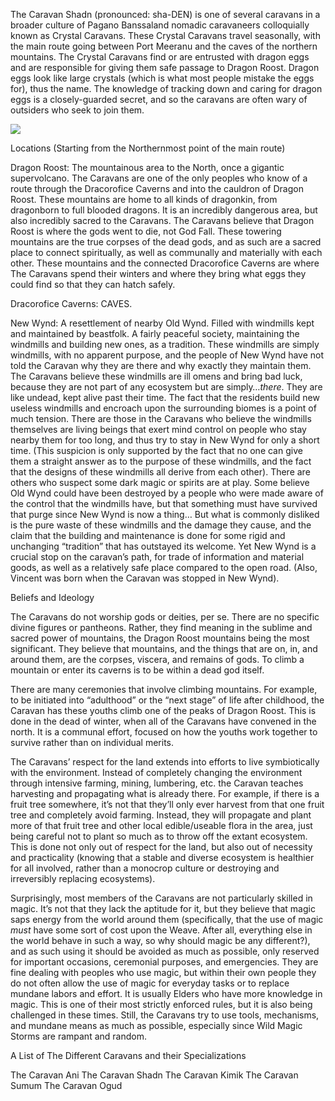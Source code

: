 The Caravan Shadn (pronounced: sha-DEN) is one of several caravans in a broader culture of Pagano Banssaland nomadic caravaneers colloquially known as Crystal Caravans. These Crystal Caravans travel seasonally, with the main route going between Port Meeranu and the caves of the northern mountains. The Crystal Caravans find or are entrusted with dragon eggs and are responsible for giving them safe passage to Dragon Roost. Dragon eggs look like large crystals (which is what most people mistake the eggs for), thus the name. The knowledge of tracking down and caring for dragon eggs is a closely-guarded secret, and so the caravans are often wary of outsiders who seek to join them.

![](https://lh6.googleusercontent.com/kjHqtL7xcwEXxbSUjUA1JY1q3e6sPaPaR3Ww-qcVAaQd20RZrHRuMETXG6fij2fxgqDcDOIr8IDD_XurCcoJMCuvBTDIzfp5U6dx740VKzztmkk9Aiqx7gkPHndJ0ZmNRKx27QQcm5KNGX7CIqfWcg)

Locations (Starting from the Northernmost point of the main route)

Dragon Roost: The mountainous area to the North, once a gigantic supervolcano. The Caravans are one of the only peoples who know of a route through the Dracorofice Caverns and into the cauldron of Dragon Roost. These mountains are home to all kinds of dragonkin, from dragonborn to full blooded dragons. It is an incredibly dangerous area, but also incredibly sacred to the Caravans. The Caravans believe that Dragon Roost is where the gods went to die, not God Fall. These towering mountains are the true corpses of the dead gods, and as such are a sacred place to connect spiritually, as well as communally and materially with each other. These mountains and the connected Dracorofice Caverns are where The Caravans spend their winters and where they bring what eggs they could find so that they can hatch safely.

  

Dracorofice Caverns: CAVES.

  

New Wynd: A resettlement of nearby Old Wynd. Filled with windmills kept and maintained by beastfolk. A fairly peaceful society, maintaining the windmills and building new ones, as a tradition. These windmills are simply windmills, with no apparent purpose, and the people of New Wynd have not told the Caravan why they are there and why exactly they maintain them. The Caravans believe these windmills are ill omens and bring bad luck, because they are not part of any ecosystem but are simply…*there*. They are like undead, kept alive past their time. The fact that the residents build new useless windmills and encroach upon the surrounding biomes is a point of much tension. There are those in the Caravans who believe the windmills themselves are living beings that exert mind control on people who stay nearby them for too long, and thus try to stay in New Wynd for only a short time. (This suspicion is only supported by the fact that no one can give them a straight answer as to the purpose of these windmills, and the fact that the designs of these windmills all derive from each other). There are others who suspect some dark magic or spirits are at play. Some believe Old Wynd could have been destroyed by a people who were made aware of the control that the windmills have, but that something must have survived that purge since New Wynd is now a thing… But what is commonly disliked is the pure waste of these windmills and the damage they cause, and the claim that the building and maintenance is done for some rigid and unchanging “tradition” that has outstayed its welcome. Yet New Wynd is a crucial stop on the caravan’s path, for trade of information and material goods, as well as a relatively safe place compared to the open road. (Also, Vincent was born when the Caravan was stopped in New Wynd). 

  

Beliefs and Ideology

The Caravans do not worship gods or deities, per se. There are no specific divine figures or pantheons. Rather, they find meaning in the sublime and sacred power of mountains, the Dragon Roost mountains being the most significant. They believe that mountains, and the things that are on, in, and around them, are the corpses, viscera, and remains of gods. To climb a mountain or enter its caverns is to be within a dead god itself. 

  

There are many ceremonies that involve climbing mountains. For example, to be initiated into “adulthood” or the “next stage” of life after childhood, the Caravan has these youths climb one of the peaks of Dragon Roost. This is done in the dead of winter, when all of the Caravans have convened in the north. It is a communal effort, focused on how the youths work together to survive rather than on individual merits.

  

The Caravans’ respect for the land extends into efforts to live symbiotically with the environment. Instead of completely changing the environment through intensive farming, mining, lumbering, etc. the Caravan teaches harvesting and propagating what is already there. For example, if there is a fruit tree somewhere, it’s not that they’ll only ever harvest from that one fruit tree and completely avoid farming. Instead, they will propagate and plant more of that fruit tree and other local edible/useable flora in the area, just being careful not to plant so much as to throw off the extant ecosystem. This is done not only out of respect for the land, but also out of necessity and practicality (knowing that a stable and diverse ecosystem is healthier for all involved, rather than a monocrop culture or destroying and irreversibly replacing ecosystems).

  

Surprisingly, most members of the Caravans are not particularly skilled in magic. It’s not that they lack the aptitude for it, but they believe that magic saps energy from the world around them (specifically, that the use of magic *must* have some sort of cost upon the Weave. After all, everything else in the world behave in such a way, so why should magic be any different?), and as such using it should be avoided as much as possible, only reserved for important occasions, ceremonial purposes, and emergencies. They are fine dealing with peoples who use magic, but within their own people they do not often allow the use of magic for everyday tasks or to replace mundane labors and effort. It is usually Elders who have more knowledge in magic. This is one of their most strictly enforced rules, but it is also being challenged in these times. Still, the Caravans try to use tools, mechanisms, and mundane means as much as possible, especially since Wild Magic Storms are rampant and random.

A List of The Different Caravans and their Specializations

The Caravan Ani
The Caravan Shadn
The Caravan Kimik
The Caravan Sumum
The Caravan Ogud


